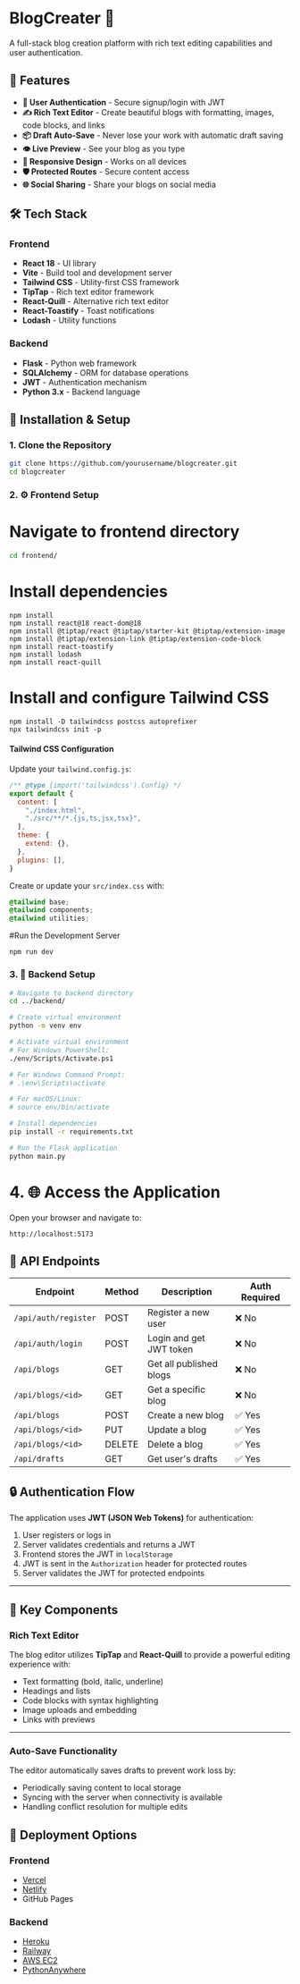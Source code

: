 # BlogCreater 📝

A full-stack blog creation platform with rich text editing capabilities and user authentication.


## 🚀 Features

- **🔐 User Authentication** - Secure signup/login with JWT
- **✍️ Rich Text Editor** - Create beautiful blogs with formatting, images, code blocks, and links
- **📦 Draft Auto-Save** - Never lose your work with automatic draft saving
- **👁️ Live Preview** - See your blog as you type
- **🔄 Responsive Design** - Works on all devices
- **🛡️ Protected Routes** - Secure content access
- **🌐 Social Sharing** - Share your blogs on social media

## 🛠️ Tech Stack

### Frontend
- **React 18** - UI library
- **Vite** - Build tool and development server
- **Tailwind CSS** - Utility-first CSS framework
- **TipTap** - Rich text editor framework
- **React-Quill** - Alternative rich text editor
- **React-Toastify** - Toast notifications
- **Lodash** - Utility functions

### Backend
- **Flask** - Python web framework
- **SQLAlchemy** - ORM for database operations
- **JWT** - Authentication mechanism
- **Python 3.x** - Backend language

## 🔧 Installation & Setup

### 1. Clone the Repository

```bash
git clone https://github.com/yourusername/blogcreater.git
cd blogcreater
```

### 2. ⚙️ Frontend Setup

# Navigate to frontend directory
```bash
cd frontend/
```
# Install dependencies
```
npm install
npm install react@18 react-dom@18
npm install @tiptap/react @tiptap/starter-kit @tiptap/extension-image
npm install @tiptap/extension-link @tiptap/extension-code-block
npm install react-toastify
npm install lodash
npm install react-quill
```

# Install and configure Tailwind CSS
```
npm install -D tailwindcss postcss autoprefixer
npx tailwindcss init -p
```

#### Tailwind CSS Configuration

Update your `tailwind.config.js`:

```javascript
/** @type {import('tailwindcss').Config} */
export default {
  content: [
    "./index.html",
    "./src/**/*.{js,ts,jsx,tsx}",
  ],
  theme: {
    extend: {},
  },
  plugins: [],
}
```


Create or update your `src/index.css` with:

```css
@tailwind base;
@tailwind components;
@tailwind utilities;
```

#Run the Development Server
```
npm run dev
```

### 3. 🐍 Backend Setup

```bash
# Navigate to backend directory
cd ../backend/

# Create virtual environment
python -m venv env

# Activate virtual environment
# For Windows PowerShell:
./env/Scripts/Activate.ps1

# For Windows Command Prompt:
# .\env\Scripts\activate

# For macOS/Linux:
# source env/bin/activate

# Install dependencies
pip install -r requirements.txt

# Run the Flask application
python main.py
```

# 4. 🌐 Access the Application
Open your browser and navigate to:
```
http://localhost:5173
```


## 🔄 API Endpoints

| Endpoint                  | Method | Description              | Auth Required |
|---------------------------|--------|--------------------------|----------------|
| `/api/auth/register`     | POST   | Register a new user      | ❌ No          |
| `/api/auth/login`        | POST   | Login and get JWT token  | ❌ No          |
| `/api/blogs`             | GET    | Get all published blogs  | ❌ No          |
| `/api/blogs/<id>`        | GET    | Get a specific blog      | ❌ No          |
| `/api/blogs`             | POST   | Create a new blog        | ✅ Yes         |
| `/api/blogs/<id>`        | PUT    | Update a blog            | ✅ Yes         |
| `/api/blogs/<id>`        | DELETE | Delete a blog            | ✅ Yes         |
| `/api/drafts`            | GET    | Get user's drafts        | ✅ Yes         |



## 🔒 Authentication Flow

The application uses **JWT (JSON Web Tokens)** for authentication:

1. User registers or logs in  
2. Server validates credentials and returns a JWT  
3. Frontend stores the JWT in `localStorage`  
4. JWT is sent in the `Authorization` header for protected routes  
5. Server validates the JWT for protected endpoints  

---

## 🧩 Key Components

### Rich Text Editor

The blog editor utilizes **TipTap** and **React-Quill** to provide a powerful editing experience with:

- Text formatting (bold, italic, underline)  
- Headings and lists  
- Code blocks with syntax highlighting  
- Image uploads and embedding  
- Links with previews  

---

### Auto-Save Functionality

The editor automatically saves drafts to prevent work loss by:

- Periodically saving content to local storage  
- Syncing with the server when connectivity is available  
- Handling conflict resolution for multiple edits  



## 🚀 Deployment Options

### Frontend

- [Vercel](https://vercel.com)  
- [Netlify](https://netlify.com)  
- GitHub Pages  

### Backend

- [Heroku](https://heroku.com)  
- [Railway](https://railway.app)  
- [AWS EC2](https://aws.amazon.com/ec2/)  
- [PythonAnywhere](https://www.pythonanywhere.com)  
